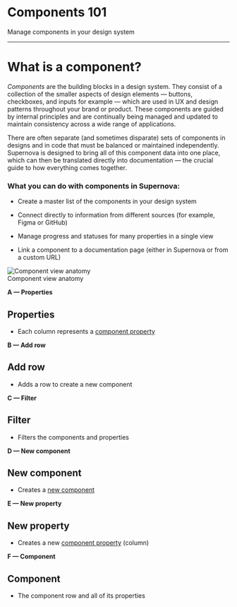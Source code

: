 
# Components 101

Manage components in your design system

---

# What is a component?

*Components* are the building blocks in a design system. They consist of a collection of the smaller aspects of design elements — buttons, checkboxes, and inputs for example — which are used in UX and design patterns throughout your brand or product. These components are guided by internal principles and are continually being managed and updated to maintain consistency across a wide range of applications.

There are often separate (and sometimes disparate) sets of components in designs and in code that must be balanced or maintained independently. Supernova is designed to bring all of this component data into one place, which can then be translated directly into documentation — the crucial guide to how everything comes together.

### What you can do with components in Supernova:

- Create a master list of the components in your design system

- Connect directly to information from different sources (for example, Figma or GitHub)

- Manage progress and statuses for many properties in a single view

- Link a component to a documentation page (either in Supernova or from a custom URL)

  
![Component view anatomy](https://studio-assets.supernova.io/design-systems/6475/bdd10da4-70f2-437b-9184-cafe4e44c8ff.png?Expires=1972252800&Policy=eyJTdGF0ZW1lbnQiOlt7IlJlc291cmNlIjoiaHR0cHM6Ly9zdHVkaW8tYXNzZXRzLnN1cGVybm92YS5pby9kZXNpZ24tc3lzdGVtcy82NDc1L2JkZDEwZGE0LTcwZjItNDM3Yi05MTg0LWNhZmU0ZTQ0YzhmZi5wbmciLCJDb25kaXRpb24iOnsiRGF0ZUxlc3NUaGFuIjp7IkFXUzpFcG9jaFRpbWUiOjE5NzIyNTI4MDB9fX1dfQ__&Signature=eycWqGkdhwB~2LwFAnugqQBYl4Hy7kCuNXOIftmGWEASDMTLZhjdq4IeDoQWfgGJHjfgKLnml0JJGHin4iCbBT-i7k1BDOE7xwiyV83BZhyE4x9ix~SUM9ud7lkykO~~~H2AE69buFm1Rw3PW5EWLuIAS8z0WGoNt7jANg0OrkdEZZ0rdJ9rDXNUaXdXzBlKMl7OqKEyEoUSyaMkrMeHK2qeBzl4CGxhNt1J~keFIY~0~6kLMT7j5hY7xeDcnAjYHcWAGQk6xGTlB-QuD2~FEl5ar6XTRxzLjchzXwHhVTljREFcBLvaOug5QyDinBfP1zL~TDyJbzqgoBaBmyOHfw__&Key-Pair-Id=APKAJGK34LCCAUR7N6LA)  
Component view anatomy  


  
**A — Properties**  
## Properties  
- Each column represents a [component property]()  
  
**B — Add row**  
## Add row  
- Adds a row to create a new component  
  
**C — Filter**  
## Filter  
- Filters the components and properties  
  
**D — New component**  
## New component  
- Creates a [new component]()  
  
**E — New property**  
## New property  
- Creates a new [component property]() (column)  
  
**F — Component**  
## Component  
- The component row and all of its properties  
